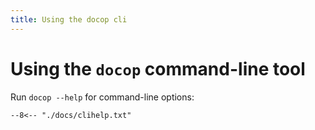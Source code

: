 ```yaml
---
title: Using the docop cli
---
```

# Using the `docop` command-line tool

Run `docop --help` for command-line options:

```
--8<-- "./docs/clihelp.txt"
```
